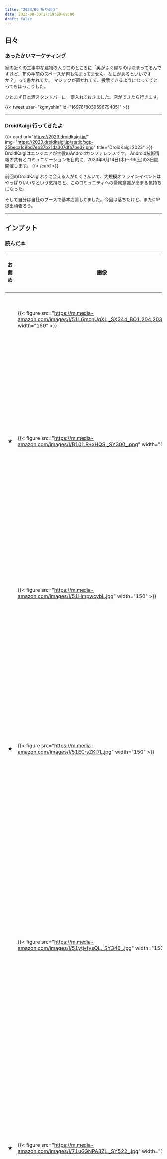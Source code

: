```yaml
---
title: "2023/09 振り返り"
date: 2023-08-30T17:19:09+09:00
draft: false
---
```


## 日々

### あったかいマーケティング

家の近くの工事中な建物の入り口のところに「奥がふぐ屋なのは決まってるんですけど、1Fの手前のスペースが何も決まってません。なにがあるといいですか？」って書かれてた。
マジックが置かれてて、投票できるようになっててとってもほっこりした。

ひとまず日本酒スタンドバーに一票入れておきました。店ができたら行きます。

{{< tweet user="kgmyshin" id="1697878039596794051" >}}

---

### DroidKaigi 行ってきたよ

{{< card url="https://2023.droidkaigi.jp/" img="https://2023.droidkaigi.jp/static/ogp-25beca1c9bd7eb37b21da307dfa7be39.png" title="DroidKaigi 2023" >}}
DroidKaigiはエンジニアが主役のAndroidカンファレンスです。
Android技術情報の共有とコミュニケーションを目的に、2023年9月14日(木)〜16(土)の3日間開催します。
{{< /card >}}

前回のDroidKaigiぶりに会える人がたくさんいて、大規模オフラインイベントはやっぱりいいなという気持ちと、このコミュニティへの帰属意識が高まる気持ちになった。

そして自分は自社のブースで基本店番してました。今回は落ちたけど、またCfP提出頑張ろう。

---

## インプット

### 読んだ本

| お薦め | 画像 | タイトル | ひとこと | 購入リンク | 感想 |
| --- | --- | --- | --- | --- | --- |
| | {{< figure src="https://m.media-amazon.com/images/I/51LGmchUqXL._SX344_BO1,204,203,200_.jpg" width="150" >}} | 書く習慣 | アウトプットしようと思った | [リンク](https://amzn.to/45WSbAn) | [感想リンク](https://github.com/kgmyshin/kgmyshin-blog/issues/14) |
| ★ | {{< figure src="https://m.media-amazon.com/images/I/B10i1R+xHQS._SY300_.png" width="150" >}} | ブルーロック | 今更だけどいっき読みしてしまった。<br>ぬるいチームワークじゃない、喰いあえって感じがしてめっちゃ好き。 | [リンク](https://amzn.to/3R6S2GH) | [感想リンク](https://github.com/kgmyshin/kgmyshin-blog/issues/19) |
| | {{< figure src="https://m.media-amazon.com/images/I/51HrhpwcybL.jpg" width="150" >}} | 「技術書」の読書術 | 結構実践できてそうでよかった。<br>もっと量を読もうとも思った。 | [リンク](https://amzn.to/488TOwT) | [感想リンク](https://github.com/kgmyshin/kgmyshin-blog/issues/21) |
| ★ | {{< figure src="https://m.media-amazon.com/images/I/51EGrsZKl7L.jpg" width="150" >}} | 紛争でしたら八田まで | 地政学でいろいろ解決していく漫画。<br>気づいたら読み進めまくってるし、<br>知識の幅も広がるしで間違いなく良書。 | [リンク](https://amzn.to/48jCENl) | [感想リンク](https://github.com/kgmyshin/kgmyshin-blog/issues/22) |
|  | {{< figure src="https://m.media-amazon.com/images/I/51ytj+fysQL._SY346_.jpg" width="150" >}} | ひとりEC | 一人でECサイトを運営する入門本。<br>仕入れの仕方とかが気になったので<br> 次はそこら辺をあさってみようかな。 | [リンク](https://amzn.to/3ZlHW6P) | [感想リンク](https://github.com/kgmyshin/kgmyshin-blog/issues/25) |
| ★ | {{< figure src="https://m.media-amazon.com/images/I/71uGGNPA8ZL._SY522_.jpg" width="150" >}}  | 物語思考 | 中身のない自己啓発とは違って<br> Howをたくさん書いてある本.<br>納得度もあるし、再現性もありそう。<br>めっちゃよかった。 | [リンク](https://amzn.to/3PxpKT6) | [感想リンク](https://github.com/kgmyshin/kgmyshin-blog/issues/28) |
| ★ | {{< figure src="https://m.media-amazon.com/images/I/51NB9s0oeRL._SY300_.jpg" width="150" >}}  | 最凶の<br> 支援職【話術士】である<br> 俺は世界最強クランを<br> 従える | 転生しないなろう系。<br> エゴい。<br> 絵も内容も癖があって相まって良い。 | [リンク](https://amzn.to/3RB1dze) | [感想リンク](https://github.com/kgmyshin/kgmyshin-blog/issues/29) |
| ★ | {{< figure src="https://m.media-amazon.com/images/I/B19QC7Qv1IS._SY300_.png" width="150" >}}  | 葬送のフリーレン | 終わってから始まる物語。<br> 読んでるだけでもが空気を感じられる良い漫画。<br> むふーって表情かわいすぎ。 | [リンク](https://amzn.to/48wUNY5) | [感想リンク](https://github.com/kgmyshin/kgmyshin-blog/issues/30) |
| ★ | {{< figure src="https://m.media-amazon.com/images/I/B1CArP+0O5S._SY300_.png" width="150" >}}  | 怪獣８号 | 最新話まで一気読みしてもうた。<br> 新しいキャラがみんな<br> 魅力的だしさらに魅力出てくるしでおもろい | [リンク](https://amzn.to/3tiWHeR) | [感想リンク](https://github.com/kgmyshin/kgmyshin-blog/issues/26) |


### 買って良かったもの

| 画像 | タイトル | ひとこと | 購入リンク | 感想 |
| --- | --- | --- | --- | --- |
| {{< figure src="https://m.media-amazon.com/images/I/61TX1M6DTVL._AC_SX679_.jpg" width="150" >}} | GMKtec NucBox K2 | 安い！！！！ | [リンク](https://amzn.to/3L6hhF4) | [感想リンク](https://github.com/kgmyshin/kgmyshin-blog/issues/15) |
| {{< figure src="https://makeshop-multi-images.akamaized.net/tomozoe/itemimages/000000000089_C7Hk8c0.jpg" width="150" >}} | 三井の寿 スラムダンクラベル | 三井寿、最高。 | [リンク](https://www.tomozoe-honten.co.jp/view/item/000000000089?category_page_id=miinokotobuki) | [感想リンク](https://github.com/kgmyshin/kgmyshin-blog/issues/13) |
| {{< figure src="https://p1-e6eeae93.imageflux.jp/c!/a=2,w=920,h=920,b=ffffff00,f=webp:auto/budounotane/e2ba8257f6c6111452e2.jpg" width="150" >}}  | 豆たん | ガチでうまいお菓子。お土産レベルマックス。 | [リンク](https://budounotane.shop/items/60692e38baeb3a0cd47c72ab) | [感想リンク](https://github.com/kgmyshin/kgmyshin-blog/issues/20) | 
| {{< figure src="https://m.media-amazon.com/images/I/71eIbaPs5vL.__AC_SX300_SY300_QL70_ML2_.jpg" width="150" >}}  | ハケンアニメ！（劇場版） | だいぶ昔に小説読んだんだけど、<br>映画だとアニメの映像もあるのでさらに良い。<br> バラバラの才能たちが力を合わせて<br> 一つの作品を作るの好きすぎる。 | [リンク](https://amzn.to/3EVfkHW) | [感想リンク](https://github.com/kgmyshin/kgmyshin-blog/issues/27) | 


#### ピックアップ

**GMKtec NucBox K2**

もともと使ってたデスクトップPCが逝ってしまったのもあり、購入。
本当はBTOをカスタマイズした30万くらいのパソコンと迷ってたんだけど、数日迷ってこれに決めた。

これに関しては本当にコスパの良さがすごい。Stable Diffusionも動いたよ。

![Stable Diffusionも動いたよの図](https://user-images.githubusercontent.com/6851980/265967763-7e9119b5-8c23-4004-99c5-7c53d31e6ba2.png)

___

## 行って良かった場所

| 画像 | 店名 | ひとこと | リンク | 感想 |
| --- | --- | --- | --- | --- |
| {{< figure src="https://user-images.githubusercontent.com/6851980/265201211-269e8a05-1593-4eed-8e24-a2c58fc7bdac.jpg" width="150" >}} | 麺や兼虎 | まじめに人生トップ5レベルのつけ麺で、<br> このレベルのものが福岡にあるなんて。<br> (追記) 結局9月中2回行ったけど、もうトップ3入るわ。 | [リンク](https://www.kanetora.co.jp/deitos) | [感想リンク](https://github.com/kgmyshin/kgmyshin-blog/issues/11) |
| {{< figure src="https://pbs.twimg.com/media/F5FdSouaAAAVOP7?format=jpg&name=medium" width="150" >}} | スタンドうみねこyoca | 「スローカーブをもう一度」がすごいうまかった。<br> 立ち飲みで行きやすいし、また行く。 | [リンク](https://maps.app.goo.gl/oYbhAepdux437Fqw8) | [感想リンク](https://github.com/kgmyshin/kgmyshin-blog/issues/17) |
| {{< figure src="https://user-images.githubusercontent.com/6851980/266616642-07c02189-0dd2-4e60-9f53-62ff68b9cd2c.jpg" width="150" >}} | 焼肉ホルモン人生大ちゃん | 東京の頃からずっと通ってる焼肉屋が福岡にもできた。<br> もうここがずっとここがNo1よ。 | [リンク](https://tabelog.com/fukuoka/A4001/A400201/40060764/) | [感想リンク](https://github.com/kgmyshin/kgmyshin-blog/issues/20) |
| {{< figure src="https://user-images.githubusercontent.com/6851980/268435844-b782f0c7-b460-4b2e-8124-d85640f6dc97.jpg" width="150" >}} | つけ麺屋 やすべえ | 上京してからずっと自分至上No1のつけ麺屋。<br> 久しぶりにたべたけど、やっぱりうまい。 | [リンク](https://tabelog.com/tokyo/A1303/A130301/13001149/) | [感想リンク](https://github.com/kgmyshin/kgmyshin-blog/issues/23) |
___
